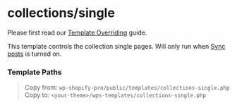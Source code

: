 # collections/single

Please first read our [Template Overriding](guides/template-overriding.md) guide.

This template controls the collection single pages. Will only run when [Sync posts](getting-started/settings?id=sync-posts) is turned on.

### Template Paths

> Copy from: `wp-shopify-pro/public/templates/collections-single.php`<br>
> Copy to: `<your-theme>/wps-templates/collections-single.php`
